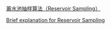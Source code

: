[蓄水池抽样算法（Reservoir Sampling）](https://www.jianshu.com/p/7a9ea6ece2af)

[Brief explanation for Reservoir Sampling](https://leetcode.com/problems/linked-list-random-node/discuss/85659/Brief-explanation-for-Reservoir-Sampling)



